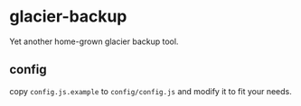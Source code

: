 # glacier-backup

Yet another home-grown glacier backup tool.

## config

copy `config.js.example` to `config/config.js` and modify it to fit your needs.
